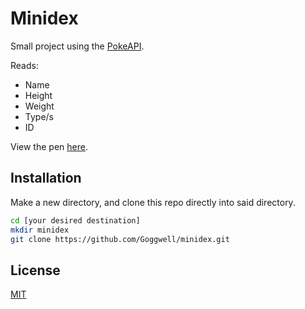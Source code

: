 # Minidex

Small project using the [PokeAPI](https://pokeapi.co).

Reads:
- Name
- Height
- Weight
- Type/s
- ID

View the pen [here](https://codepen.io/Goggwell/pen/ExXKwEp).

## Installation

Make a new directory, and clone this repo directly into said directory.

```bash
cd [your desired destination]
mkdir minidex
git clone https://github.com/Goggwell/minidex.git
```

## License
[MIT](https://choosealicense.com/licenses/mit/)
